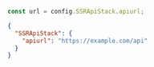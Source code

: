 
```ts
const url = config.SSRApiStack.apiurl;
```

```json
{
  "SSRApiStack": {
    "apiurl": "https://example.com/api"
  }
}
```

